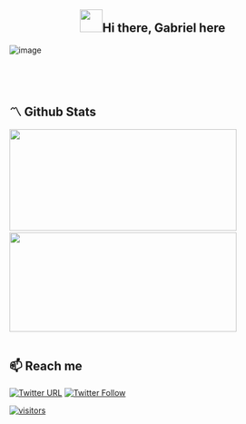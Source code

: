 <h2 align="center"><img src="https://media.giphy.com/media/hvRJCLFzcasrR4ia7z/giphy.gif" width="40px" />Hi there, Gabriel here</h1>

![image](https://user-images.githubusercontent.com/96388423/165846106-32c2dcb7-6715-4771-8023-ec4c516b75e8.png)

<h2 align="center"🚀 About <h2>

<br>

## 〽️ Github Stats  
<img src="https://github-readme-stats.vercel.app/api?username=gabriel-suela&show_icons=true&count_private=true&theme=nightowl" width="400" height="179"/>&nbsp;<img src="https://github-readme-stats.vercel.app/api/top-langs/?username=gabriel-suela&layout=compact&count_private=true&theme=nightowl&,less&langs_count=8" width="400" height="175"/>  
<br/>  

## 📫 Reach me
[![Twitter URL](https://img.shields.io/twitter/url?label=email&logo=gmail&logoColor=black&style=social&url=http%3A%2F%2Fmailto%3Aismail%40flick.id)](mailto:gscsuela@gmail.com)
[![Twitter Follow](https://img.shields.io/twitter/follow/vardasnytt?style=social&logoColor=black)](https://twitter.com/intent/follow?screen_name=vardasnytt)

[![visitors](https://visitor-badge.glitch.me/badge?page_id=gabriel-suela.gabriel-suela)](#)


